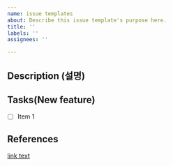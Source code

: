 ```yaml
---
name: issue templates
about: Describe this issue template's purpose here.
title: ''
labels: ''
assignees: ''

---
```


## Description (설명)

## Tasks(New feature)

- [ ] Item 1

## References
[link text]()
